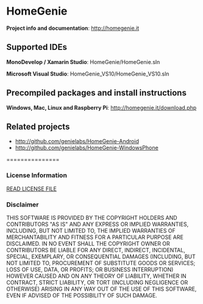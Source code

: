 # HomeGenie

**Project info and documentation**:
http://homegenie.it

## Supported IDEs

**MonoDevelop / Xamarin Studio**:
HomeGenie/HomeGenie.sln

**Microsoft Visual Studio**:
HomeGenie_VS10/HomeGenie_VS10.sln

## Precompiled packages and install instructions

**Windows, Mac, Linux and Raspberry Pi**:
http://homegenie.it/download.php

## Related projects

- http://github.com/genielabs/HomeGenie-Android
- http://github.com/genielabs/HomeGenie-WindowsPhone

===============

### License Information

[READ LICENSE FILE](LICENSE)

### Disclaimer

THIS SOFTWARE IS PROVIDED BY THE COPYRIGHT HOLDERS AND CONTRIBUTORS "AS IS" AND ANY EXPRESS OR IMPLIED WARRANTIES, INCLUDING, BUT NOT LIMITED TO, THE IMPLIED WARRANTIES OF MERCHANTABILITY AND FITNESS FOR A PARTICULAR PURPOSE ARE DISCLAIMED. IN NO EVENT SHALL THE COPYRIGHT OWNER OR CONTRIBUTORS BE LIABLE FOR ANY DIRECT, INDIRECT, INCIDENTAL, SPECIAL, EXEMPLARY, OR CONSEQUENTIAL DAMAGES (INCLUDING, BUT NOT LIMITED TO, PROCUREMENT OF SUBSTITUTE GOODS OR SERVICES; LOSS OF USE, DATA, OR PROFITS; OR BUSINESS INTERRUPTION) HOWEVER CAUSED AND ON ANY THEORY OF LIABILITY, WHETHER IN CONTRACT, STRICT LIABILITY, OR TORT (INCLUDING NEGLIGENCE OR OTHERWISE) ARISING IN ANY WAY OUT OF THE USE OF THIS SOFTWARE, EVEN IF ADVISED OF THE POSSIBILITY OF SUCH DAMAGE.
